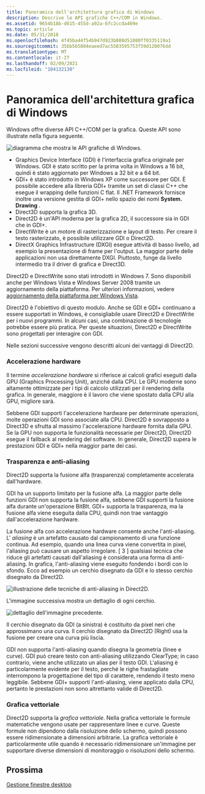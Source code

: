 ```yaml
---
title: Panoramica dell'architettura grafica di Windows
description: Descrive le API grafiche C++/COM in Windows.
ms.assetid: 9654b18b-d615-455d-a92a-6fc2ccda469e
ms.topic: article
ms.date: 05/31/2018
ms.openlocfilehash: 4f45ba44f54b947d923b888d51080ff0335119a1
ms.sourcegitcommit: 35bb565804eaeed7ac5503595753f59d120076dd
ms.translationtype: MT
ms.contentlocale: it-IT
ms.lasthandoff: 02/09/2021
ms.locfileid: "104132130"
---
```

# <a name="overview-of-the-windows-graphics-architecture"></a>Panoramica dell'architettura grafica di Windows

Windows offre diverse API C++/COM per la grafica. Queste API sono illustrate nella figura seguente.

![diagramma che mostra le API grafiche di Windows.](images/graphics01.png)

-   Graphics Device Interface (GDI) è l'interfaccia grafica originale per Windows. GDI è stato scritto per la prima volta in Windows a 16 bit, quindi è stato aggiornato per Windows a 32 bit e a 64 bit.
-   GDI+ è stato introdotto in Windows XP come successore per GDI. È possibile accedere alla libreria GDI+ tramite un set di classi C++ che esegue il wrapping delle funzioni C flat. Il .NET Framework fornisce inoltre una versione gestita di GDI+ nello spazio dei nomi **System. Drawing** .
-   Direct3D supporta la grafica 3D.
-   Direct2D è un'API moderna per la grafica 2D, il successore sia in GDI che in GDI+.
-   DirectWrite è un motore di rasterizzazione e layout di testo. Per creare il testo rasterizzato, è possibile utilizzare GDI o Direct2D.
-   DirectX Graphics Infrastructure (DXGI) esegue attività di basso livello, ad esempio la presentazione di frame per l'output. La maggior parte delle applicazioni non usa direttamente DXGI. Piuttosto, funge da livello intermedio tra il driver di grafica e Direct3D.

Direct2D e DirectWrite sono stati introdotti in Windows 7. Sono disponibili anche per Windows Vista e Windows Server 2008 tramite un aggiornamento della piattaforma. Per ulteriori informazioni, vedere [aggiornamento della piattaforma per Windows Vista](../win7ip/platform-update-for-windows-vista-portal.md).

Direct2D è l'obiettivo di questo modulo. Anche se GDI e GDI+ continuano a essere supportati in Windows, è consigliabile usare Direct2D e DirectWrite per i nuovi programmi. In alcuni casi, una combinazione di tecnologie potrebbe essere più pratica. Per queste situazioni, Direct2D e DirectWrite sono progettati per interagire con GDI.

Nelle sezioni successive vengono descritti alcuni dei vantaggi di Direct2D.

### <a name="hardware-acceleration"></a>Accelerazione hardware

Il termine *accelerazione hardware* si riferisce ai calcoli grafici eseguiti dalla GPU (Graphics Processing Unit), anziché dalla CPU. Le GPU moderne sono altamente ottimizzate per i tipi di calcolo utilizzati per il rendering della grafica. In generale, maggiore è il lavoro che viene spostato dalla CPU alla GPU, migliore sarà.

Sebbene GDI supporti l'accelerazione hardware per determinate operazioni, molte operazioni GDI sono associate alla CPU. Direct2D è sovrapposto a Direct3D e sfrutta al massimo l'accelerazione hardware fornita dalla GPU. Se la GPU non supporta le funzionalità necessarie per Direct2D, Direct2D esegue il fallback al rendering del software. In generale, Direct2D supera le prestazioni GDI e GDI+ nella maggior parte dei casi.

### <a name="transparency-and-anti-aliasing"></a>Trasparenza e anti-aliasing

Direct2D supporta la fusione alfa (trasparenza) completamente accelerata dall'hardware.

GDI ha un supporto limitato per la fusione alfa. La maggior parte delle funzioni GDI non supporta la fusione alfa, sebbene GDI supporti la fusione alfa durante un'operazione BitBlt. GDI+ supporta la trasparenza, ma la fusione alfa viene eseguita dalla CPU, quindi non trae vantaggio dall'accelerazione hardware.

La fusione alfa con accelerazione hardware consente anche l'anti-aliasing. L' *aliasing* è un artefatto causato dal campionamento di una funzione continua. Ad esempio, quando una linea curva viene convertita in pixel, l'aliasing può causare un aspetto irregolare. \[ 3 \] qualsiasi tecnica che riduce gli artefatti causati dall'aliasing è considerata una forma di anti-aliasing. In grafica, l'anti-aliasing viene eseguito fondendo i bordi con lo sfondo. Ecco ad esempio un cerchio disegnato da GDI e lo stesso cerchio disegnato da Direct2D.

![illustrazione delle tecniche di anti-aliasing in Direct2D.](images/graphics02.png)

L'immagine successiva mostra un dettaglio di ogni cerchio.

![dettaglio dell'immagine precedente.](images/graphics03.png)

Il cerchio disegnato da GDI (a sinistra) è costituito da pixel neri che approssimano una curva. Il cerchio disegnato da Direct2D (Right) usa la fusione per creare una curva più liscia.

GDI non supporta l'anti-aliasing quando disegna la geometria (linee e curve). GDI può creare testo con anti-aliasing utilizzando ClearType; in caso contrario, viene anche utilizzato un alias per il testo GDI. L'aliasing è particolarmente evidente per il testo, perché le righe frastagliate interrompono la progettazione del tipo di carattere, rendendo il testo meno leggibile. Sebbene GDI+ supporti l'anti-aliasing, viene applicato dalla CPU, pertanto le prestazioni non sono altrettanto valide di Direct2D.

### <a name="vector-graphics"></a>Grafica vettoriale

Direct2D supporta la *grafica vettoriale*. Nella grafica vettoriale le formule matematiche vengono usate per rappresentare linee e curve. Queste formule non dipendono dalla risoluzione dello schermo, quindi possono essere ridimensionate a dimensioni arbitrarie. La grafica vettoriale è particolarmente utile quando è necessario ridimensionare un'immagine per supportare diverse dimensioni di monitoraggio o risoluzioni dello schermo.

## <a name="next"></a>Prossima

[Gestione finestre desktop](the-desktop-window-manager.md)

 

 
